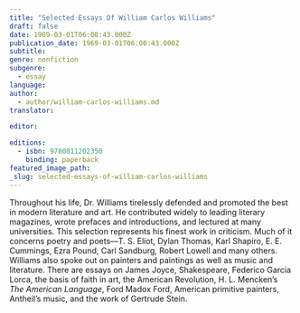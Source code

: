 ```yaml
---
title: "Selected Essays Of William Carlos Williams"
draft: false
date: 1969-03-01T06:00:43.000Z
publication_date: 1969-03-01T06:00:43.000Z
subtitle:
genre: nonfiction
subgenre:
  - essay
language:
author:
  - author/william-carlos-williams.md
translator:

editor:

editions:
  - isbn: 9780811202350
    binding: paperback
featured_image_path:
_slug: selected-essays-of-william-carlos-williams
---
```


Throughout his life, Dr. Williams tirelessly defended and promoted the best in modern literature and art. He contributed widely to leading literary magazines, wrote prefaces and introductions, and lectured at many universities. This selection represents his finest work in criticism. Much of it concerns poetry and poets––T. S. Eliot, Dylan Thomas, Karl Shapiro, E. E. Cummings, Ezra Pound, Carl Sandburg, Robert Lowell and many others. Williams also spoke out on painters and paintings as well as music and literature. There are essays on James Joyce, Shakespeare, Federico Garcia Lorca, the basis of faith in art, the American Revolution, H. L. Mencken’s _The American Language_, Ford Madox Ford, American primitive painters, Antheil’s music, and the work of Gertrude Stein.

